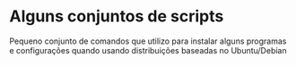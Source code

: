 # Alguns conjuntos de scripts

Pequeno conjunto de comandos que utilizo para instalar alguns programas e configurações quando usando distribuições baseadas no Ubuntu/Debian

